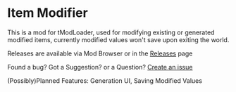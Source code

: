 # Item Modifier
This is a mod for tModLoader, used for modifying existing or generated modified items, currently modified values won't save upon exiting the world.

Releases are available via Mod Browser or in the [Releases](/releases) page

Found a bug? Got a Suggestion? or a Question? [Create an issue](/issues)

(Possibly)Planned Features:
Generation UI,
Saving Modified Values